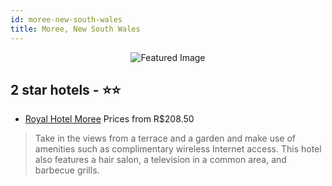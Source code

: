 ```yaml
---
id: moree-new-south-wales
title: Moree, New South Wales
---
```


<center><img src="https://i.travelapi.com/hotels/17000000/16380000/16378600/16378504/c7d553bd_z.jpg" alt="Featured Image" /></center>


##  2 star hotels - ⭐️⭐️

-    [Royal Hotel Moree](https://us.hurb.com/hotels/moree/royal-hotel-moree-JNP-JP01284X?cmp=18055) Prices from R$208.50
   > Take in the views from a terrace and a garden and make use of amenities such as complimentary wireless Internet access. This hotel also features a hair salon, a television in a common area, and barbecue grills.
